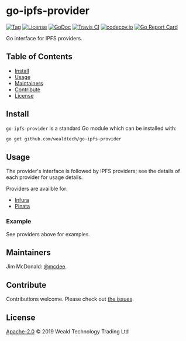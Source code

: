 # go-ipfs-provider

[![Tag](https://img.shields.io/github/tag/wealdtech/go-ipfs-provider.svg)](https://github.com/wealdtech/go-ipfs-provider/releases/)
[![License](https://img.shields.io/github/license/wealdtech/go-ipfs-provider.svg)](LICENSE)
[![GoDoc](https://godoc.org/github.com/wealdtech/go-ipfs-provider?status.svg)](https://godoc.org/github.com/wealdtech/go-ipfs-provider)
[![Travis CI](https://img.shields.io/travis/wealdtech/go-ipfs-provider.svg)](https://travis-ci.org/wealdtech/go-ipfs-provider)
[![codecov.io](https://img.shields.io/codecov/c/github/wealdtech/go-ipfs-provider.svg)](https://codecov.io/github/wealdtech/go-ipfs-provider)
[![Go Report Card](https://goreportcard.com/badge/github.com/wealdtech/go-ipfs-provider)](https://goreportcard.com/report/github.com/wealdtech/go-ipfs-provider)

Go interface for IPFS providers.

## Table of Contents

- [Install](#install)
- [Usage](#usage)
- [Maintainers](#maintainers)
- [Contribute](#contribute)
- [License](#license)

## Install

`go-ipfs-provider` is a standard Go module which can be installed with:

```sh
go get github.com/wealdtech/go-ipfs-provider
```

## Usage

The provider's interface is followed by IPFS providers; see the details of each provider for usage details.

Providers are availble for: 

  - [Infura](https://github.com/wealdtech/go-ipfs-provider-infura)
  - [Pinata](https://github.com/wealdtech/go-ipfs-provider-pinata)

### Example

See providers above for examples.

## Maintainers

Jim McDonald: [@mcdee](https://github.com/mcdee).

## Contribute

Contributions welcome. Please check out [the issues](https://github.com/wealdtech/go-ipfs-provider/issues).

## License

[Apache-2.0](LICENSE) © 2019 Weald Technology Trading Ltd
